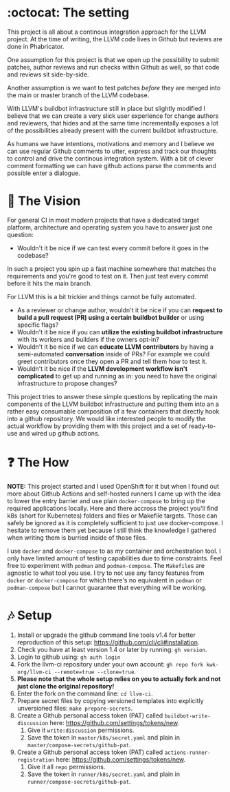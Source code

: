 # :octocat: The setting

This project is all about a continous integration approach for the LLVM project. At the time of writing, the LLVM code lives in Github but reviews are done in Phabricator.

One assumption for this project is that we open up the possibility to submit patches, author reviews and run checks within Github as well, so that code and reviews sit side-by-side.

Another assumption is we want to test patches *before* they are merged into the main or master branch of the LLVM codebase.

With LLVM's buildbot infrastructure still in place but slightly modified I believe that we can create a very slick user experience for change authors and reviewers, that hides and at the same time incrementally exposes a lot of the possibilities already present with the current buildbot infrastructure.

As humans we have intentions, motivations and memory and I believe we can use regular Github comments to utter, express and track our thoughts to control and drive the continous integration system. With a bit of clever comment formatting we can have github actions parse the comments and possible enter a dialogue.    

# :thought_balloon: The Vision

For general CI in most modern projects that have a dedicated target platform, architecture and operating system you have to answer just one question:

* Wouldn't it be nice if we can test every commit before it goes in the codebase?

In such a project you spin up a fast machine somewhere that matches the requirements and you're good to test on it. Then just test every commit before it hits the main branch.

For LLVM this is a bit trickier and things cannot be fully automated.

* As a reviewer or change author, wouldn't it be nice if you can **request to build a pull request (PR) using a certain buildbot builder** or using specific flags?
* Wouldn't it be nice if you can **utilize the existing buildbot infrastructure** with its workers and builders if the owners opt-in?
* Wouldn't it be nice if we can **educate LLVM contributors** by having a semi-automated **conversation** inside of PRs? For example we could greet contributors once they open a PR and tell them how to test it.
* Wouldn't it be nice if the **LLVM development workflow isn't complicated** to get up and running as in: you need to have the original infrastructure to propose changes?

This project tries to answer these simple questions by replicating the main components of the LLVM buildbot infrastructure and putting them into an a rather easy consumable composition of a few containers that directly hook into a github repository. We would like interested people to modify the actual workflow by providing them with this project and a set of ready-to-use and wired up github actions.

# :question: The How

**NOTE:** This project started and I used OpenShift for it but when I found out more about Github Actions and self-hosted runners I came up with the idea to lower the entry barrier and use plain `docker-compose` to bring up the required applications locally. Here and there accross the project you'll find k8s (short for Kubernetes) folders and files or Makefile targets. Those can safely be ignored as it is completely sufficient to just use docker-compose. I hesitate to remove them yet because I still think the knowledge I gathered when writing them is burried inside of those files.

I use `docker` and `docker-compose` to as my container and orchestration tool. I only have limited amount of testing capabilities due to time constraints. Feel free to experiment with `podman` and `podman-compose`. The `Makefile`s are agnostic to what tool you use. I try to not use any fancy features from `docker` or `docker-compose` for which there's no equivalent in `podman` or `podman-compose` but I cannot guarantee that everything will be working.

# :notes: Setup

1. Install or upgrade the github command line tools v1.4 for better reproduction of this setup: https://github.com/cli/cli#installation.
1. Check you have at least version 1.4 or later by running: `gh version`.
1. Login to github using: `gh auth login`
1. Fork the llvm-ci repository under your own account: `gh repo fork kwk-org/llvm-ci --remote=true --clone=true`.
  1. **Please note that the whole setup relies on you to actually fork and not just clone the original repository!**
1. Enter the fork on the command line: `cd llvm-ci`.
1. Prepare secret files by copying versioned templates into explicitly unversioned files: `make prepare-secrets`.
1. Create a Github personal access token (PAT) called `buildbot-write-discussion` here: https://github.com/settings/tokens/new.
   1. Give it `write:discussion` permissions.
   1. Save the token in `master/k8s/secret.yaml` and plain in `master/compose-secrets/github-pat`.
1. Create a Github personal access token (PAT) called `actions-runner-registration` here: https://github.com/settings/tokens/new.
   1. Give it all `repo` permissions.
   1. Save the token in `runner/k8s/secret.yaml` and plain in `runner/compose-secrets/github-pat`.

<!--

# llvm-ci

This repository contains bits to spin up and connect three things:

1. a buildbot master
2. a buildbot worker
3. a github actions-runner

All of these three components are meant to be deployed to a Kubernetes cluster or locally using docker-compose. For each component we have a dedicated folder (`/master`, `/worker`, `/runner`) which contains `Makefile` bits, Kubernetes files, secrets and container image descriptions (`Dockerfile`s). Once you've understand the structure of one folder you should be able to work on the others as well.

# Purpose

At Red Hat we want to contribute to the developer workflow of [LLVM's upstream codebase](https://github.com/llvm/llvm-project).

## How? By Focusssing on the workflow not the technology

This `llvm-ci` repository is meant to provide a greenfield and playground setup on which we can try out new workflow ideas without modifying the upstream buildbot installations. The idea is to provide the tools we already have at our exposure (buildbot master, workers, and builders) and focus on the actual workflows inside of github pull requests with respect to:

* pre-commit testing
* ease of use
* flexibility
* reporting
* *put your idea here*

## Is this repository useful for you?

If you want to contribute and try out workflow ideas using github actions with your own repository on github, then you're absolutely welcome. But beware of rough edges and don't deploy the setup publically as it's probably not secure enough.

# What do you need in order to use this repository?

I (@kwk) can only tell what I use and think should work without too much gamma radiation involved ;)

I have developer laptop with Fedora 32, docker, docker-compose, podman, kubectl and oc binaries installed. Those tools will allow me to build the container images that I'm going to deploy to our Kubernetes cluster.

I have access to an internal OpenShift 4 cluster that is not publically reachable. Hence, I have to be on the company's VPN in order to access the buildbot's web interface for example.
If you have an OpenShift 4 cluster yourself, you should be good. Maybe other Kubernetes implementations work as well.

# Do you need to be a Kubernetes/OpenShift expert?

No, you absolutely don't have to be an expert in any of the tools involved and I cannot stress this enough! I use the bare minimum concepts of Kubernetes or OpenShift (pod, secret, service, route). As long as you have heard of containers, you should be fine. I learned most of it on the go but I set out to not use any of the advanced concepts in Kubernetes to auto-scale pods or restart them for example. The philosophy behind this approach is to make debugging easier.

# Directory structure

As I mentioned before, we have a pretty repetitive structure for every component:

```
$ tree -A -n -d master/ worker/ runner/
master/
├── bin
└── k8s
worker/
├── bin
└── k8s
runner/
├── bin
└── k8s
```

The `bin` folders contains scripts that will be used as entrypoints or utility script inside each container. The `k8s` (short for *Kubernetes*) folders contain YAML files that describe how to run each component on a Kubernetes cluster.

## Closer look at the /master directory

Let's take a closer look on the master directory structure:

```
$ tree -A -n -F master/
master/
├── bin/
│   ├── master.sh*
│   └── uid_entrypoint.sh*
├── buildbot-pr-5623.patch
├── Dockerfile
├── k8s/
│   ├── pod.yaml
│   ├── route.yaml
│   ├── secret.yaml.sample
│   └── service.yaml
├── master.cfg
├── master.mk
└── README.md
```

The master, in buildbot terminology, is sort of the brain behind your buildbot network of workers that all connect to the master. This `master/` directory contains everything we need in order to get a working buildbot master in a Kubernetes cluster.

At the root of the `master` directory you find a `README.md` file and a `master.mk`. The latter provides these make targets:

```
master-image              - Generates a container image that functions as a buildbot master.
push-master-image         - Pushes the buildbot master container image to a registry.
delete-master-deployment  - Removes all parts of the buildbot master deployment from the 
                            cluster
deploy-master-misc        - Creates the master secret, service, and route on a Kubernetes 
                            cluster 
deploy-master             - Deletes and recreates the buildbot master container image as a 
                            pod on a Kubernetes cluster.
                            Once completed, the master UI will be opened in a browser. 
                            Refresh the webpage if it doesn't work immediately. It might be 
                            that the cluster isn't ready yet.
```

In fact, the description you see above was generate from the `master.mk` itself. If you've cloned the repository already you can type `make help` to see help for all the PHONY-targets that we have.

In case you wonder to which Kubernetes cluster things will be deployed you have to know that you typically log in to Kubernetes or OpenShift using `kubectl login` or `oc login`. This session will be used to determine the cluster and *project* or *namespace* on which the Kubernetes operations are executed.

All components have a `Dockerfile` which describes the container image to be created. The `master` directory also features `k8s` files to create a pod, routes, services and secrets.

# Some pictures...

![Deployment](http://www.plantuml.com/plantuml/proxy?idx=0&src=https://raw.githubusercontent.com/kwk/llvm-ci/trybot-setup/docs/images/master_www.puml&fmt=svg)

# Some background

As you may or may not know, LLVM has different kind of test systems.
For example, for post-merge tests, we're using [buildbot](https://llvm.org/docs/HowToAddABuilder.html)
and for pre-merge tests we're using a hosted service called
[buildkite](https://buildkite.com/llvm-project/premerge-checks).

Note that none of the above test systems provides any resources on which to
run the LLVM tests.

For buildkite as of the time of writing this (Sept. 2020), there are 4 dedicated
Debian Linux machines and 6 Windows machines that build LLVM. Those machines are
operated in Google's data center.

For buildbot, you can contribute your own builder by following
[this guide](https://llvm.org/docs/HowToAddABuilder.html).

We have two so called buildmasters running:

 * The main buildmaster at http://lab.llvm.org:8011. All builders attached to
   this machine will notify commit authors every time they break the build.

 * The staging buildbot at http://lab.llvm.org:8014. All builders attached to
   this machine will be completely silent by default when the build is broken.
   Builders for experimental backends should generally be attached to this
   buildmaster.

When you only look at the number of [builders attached to the master buildbot](http://lab.llvm.org:8011/builders)
you'll notice that there are builds for all kinds of combination of

 * projects (e.g. clang, lldb),
 * compilers (e.g. clang, gcc, msvc),
 * linkers (e.g. ldd, ld, gold),
 * options (e.g. LTO),
 * architectures (e.g. x86_64, ppc64l, aarch, etc.),
 * operating systems (e.g. Linux, Windows, Mac)

and so forth.

In fact, the number of [configuration options](https://llvm.org/docs/CMake.html#llvm-specific-variables)
LLVM is quite large.

-->




